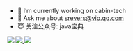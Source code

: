- 🔭 I’m currently working on cabin-tech
- 💬 Ask me about srevers@vip.qq.com
- 😇 关注公众号: java宝典

<a align="right" href="https://github-readme-stats.vercel.app/api/top-langs/?username=liangtengyu&layout=compact">
  <img align="auto" src="https://camo.githubusercontent.com/5c2936d17e3ac7fa0c3e349980dd3ed3d662e8ee/68747470733a2f2f6769746875622d726561646d652d73746174732e76657263656c2e6170702f6170693f757365726e616d653d64756e77752673686f775f69636f6e733d747275652669636f6e5f636f6c6f723d38303541443526746578745f636f6c6f723d3731383039362662675f636f6c6f723d66666666666626686964655f7469746c653d74727565" />

</a>

<a href="https://github.com/liangtengyu/fsb_shiro_jwt">
  <img align="left" src="https://github-readme-stats.vercel.app/api/pin/?username=liangtengyu&repo=fsb_shiro_jwt" />
</a>
<img src="https://user-images.githubusercontent.com/29878636/85978660-bf01d480-ba11-11ea-94c9-fcb8126b8a96.png"/>
